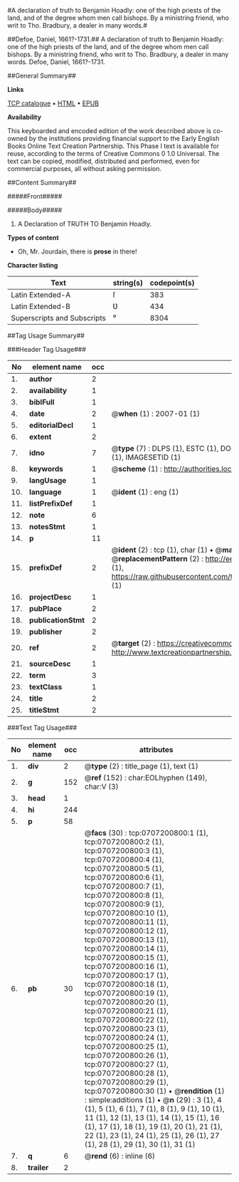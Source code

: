 #A declaration of truth to Benjamin Hoadly: one of the high priests of the land, and of the degree whom men call bishops. By a ministring friend, who writ to Tho. Bradbury, a dealer in many words.#

##Defoe, Daniel, 1661?-1731.##
A declaration of truth to Benjamin Hoadly: one of the high priests of the land, and of the degree whom men call bishops. By a ministring friend, who writ to Tho. Bradbury, a dealer in many words.
Defoe, Daniel, 1661?-1731.

##General Summary##

**Links**

[TCP catalogue](http://www.ota.ox.ac.uk/tcp/)  • 
[HTML](http://tei.it.ox.ac.uk/tcp/Texts-HTML/free/004/004842926.html)  • 
[EPUB](http://tei.it.ox.ac.uk/tcp/Texts-EPUB/free/004/004842926.epub)

**Availability**

This keyboarded and encoded edition of the
	       work described above is co-owned by the institutions
	       providing financial support to the Early English Books
	       Online Text Creation Partnership. This Phase I text is
	       available for reuse, according to the terms of Creative
	       Commons 0 1.0 Universal. The text can be copied,
	       modified, distributed and performed, even for
	       commercial purposes, all without asking permission.


##Content Summary##

#####Front#####

#####Body#####

1. A Declaration of TRUTH
TO
Benjamin Hoadly.

**Types of content**

  * Oh, Mr. Jourdain, there is **prose** in there!

**Character listing**


|Text|string(s)|codepoint(s)|
|---|---|---|
|Latin Extended-A|ſ|383|
|Latin Extended-B|Ʋ|434|
|Superscripts             and Subscripts|⁰|8304|

##Tag Usage Summary##

###Header Tag Usage###

|No|element name|occ|attributes|
|---|---|---|---|
|1.|__author__|2||
|2.|__availability__|1||
|3.|__biblFull__|1||
|4.|__date__|2| @__when__ (1) : 2007-01 (1)|
|5.|__editorialDecl__|1||
|6.|__extent__|2||
|7.|__idno__|7| @__type__ (7) : DLPS (1), ESTC (1), DOCNO (1), TCP (1), GALEDOCNO (1), CONTENTSET (1), IMAGESETID (1)|
|8.|__keywords__|1| @__scheme__ (1) : http://authorities.loc.gov/ (1)|
|9.|__langUsage__|1||
|10.|__language__|1| @__ident__ (1) : eng (1)|
|11.|__listPrefixDef__|1||
|12.|__note__|6||
|13.|__notesStmt__|1||
|14.|__p__|11||
|15.|__prefixDef__|2| @__ident__ (2) : tcp (1), char (1)  •  @__matchPattern__ (2) : ([0-9\-]+):([0-9IVX]+) (1), (.+) (1)  •  @__replacementPattern__ (2) : http://eebo.chadwyck.com/downloadtiff?vid=$1&page=$2 (1), https://raw.githubusercontent.com/textcreationpartnership/Texts/master/tcpchars.xml#$1 (1)|
|16.|__projectDesc__|1||
|17.|__pubPlace__|2||
|18.|__publicationStmt__|2||
|19.|__publisher__|2||
|20.|__ref__|2| @__target__ (2) : https://creativecommons.org/publicdomain/zero/1.0/ (1), http://www.textcreationpartnership.org/docs/. (1)|
|21.|__sourceDesc__|1||
|22.|__term__|3||
|23.|__textClass__|1||
|24.|__title__|2||
|25.|__titleStmt__|2||


###Text Tag Usage###

|No|element name|occ|attributes|
|---|---|---|---|
|1.|__div__|2| @__type__ (2) : title_page (1), text (1)|
|2.|__g__|152| @__ref__ (152) : char:EOLhyphen (149), char:V (3)|
|3.|__head__|1||
|4.|__hi__|244||
|5.|__p__|58||
|6.|__pb__|30| @__facs__ (30) : tcp:0707200800:1 (1), tcp:0707200800:2 (1), tcp:0707200800:3 (1), tcp:0707200800:4 (1), tcp:0707200800:5 (1), tcp:0707200800:6 (1), tcp:0707200800:7 (1), tcp:0707200800:8 (1), tcp:0707200800:9 (1), tcp:0707200800:10 (1), tcp:0707200800:11 (1), tcp:0707200800:12 (1), tcp:0707200800:13 (1), tcp:0707200800:14 (1), tcp:0707200800:15 (1), tcp:0707200800:16 (1), tcp:0707200800:17 (1), tcp:0707200800:18 (1), tcp:0707200800:19 (1), tcp:0707200800:20 (1), tcp:0707200800:21 (1), tcp:0707200800:22 (1), tcp:0707200800:23 (1), tcp:0707200800:24 (1), tcp:0707200800:25 (1), tcp:0707200800:26 (1), tcp:0707200800:27 (1), tcp:0707200800:28 (1), tcp:0707200800:29 (1), tcp:0707200800:30 (1)  •  @__rendition__ (1) : simple:additions (1)  •  @__n__ (29) : 3 (1), 4 (1), 5 (1), 6 (1), 7 (1), 8 (1), 9 (1), 10 (1), 11 (1), 12 (1), 13 (1), 14 (1), 15 (1), 16 (1), 17 (1), 18 (1), 19 (1), 20 (1), 21 (1), 22 (1), 23 (1), 24 (1), 25 (1), 26 (1), 27 (1), 28 (1), 29 (1), 30 (1), 31 (1)|
|7.|__q__|6| @__rend__ (6) : inline (6)|
|8.|__trailer__|2||
